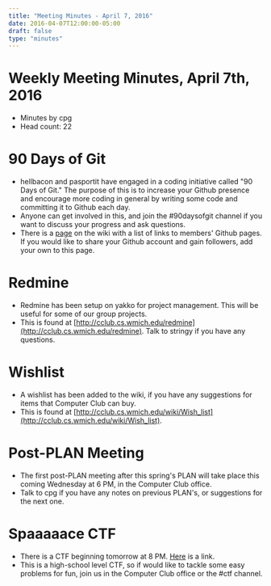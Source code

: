 ```yaml
---
title: "Meeting Minutes - April 7, 2016"
date: 2016-04-07T12:00:00-05:00
draft: false
type: "minutes"
---
```


# Weekly Meeting Minutes, April 7th, 2016

- Minutes by cpg
- Head count: 22

# 90 Days of Git

- hellbacon and pasportit have engaged in a coding initiative called "90 Days of Git." The purpose of this is to increase your Github presence and encourage more coding in general by writing some code and committing it to Github each day.
- Anyone can get involved in this, and join the #90daysofgit channel if you want to discuss your progress and ask questions.
- There is a [page](https://cclub.cs.wmich.edu/wiki/GitHub_Pages) on the wiki with a list of links to members' Github pages. If you would like to share your Github account and gain followers, add your own to this page.

# Redmine

- Redmine has been setup on yakko for project management. This will be useful for some of our group projects.
- This is found at [http://cclub.cs.wmich.edu/redmine](http://cclub.cs.wmich.edu/redmine). Talk to stringy if you have any questions.

# Wishlist

- A wishlist has been added to the wiki, if you have any suggestions for items that Computer Club can buy.
- This is found at [http://cclub.cs.wmich.edu/wiki/Wish_list](http://cclub.cs.wmich.edu/wiki/Wish_list).

# Post-PLAN Meeting

- The first post-PLAN meeting after this spring's PLAN will take place this coming Wednesday at 6 PM, in the Computer Club office.
- Talk to cpg if you have any notes on previous PLAN's, or suggestions for the next one.

# Spaaaaace CTF

- There is a CTF beginning tomorrow at 8 PM. [Here](https://compete.sctf.io/2016q1/) is a link.
- This is a high-school level CTF, so if would like to tackle some easy problems for fun, join us in the Computer Club office or the #ctf channel.
